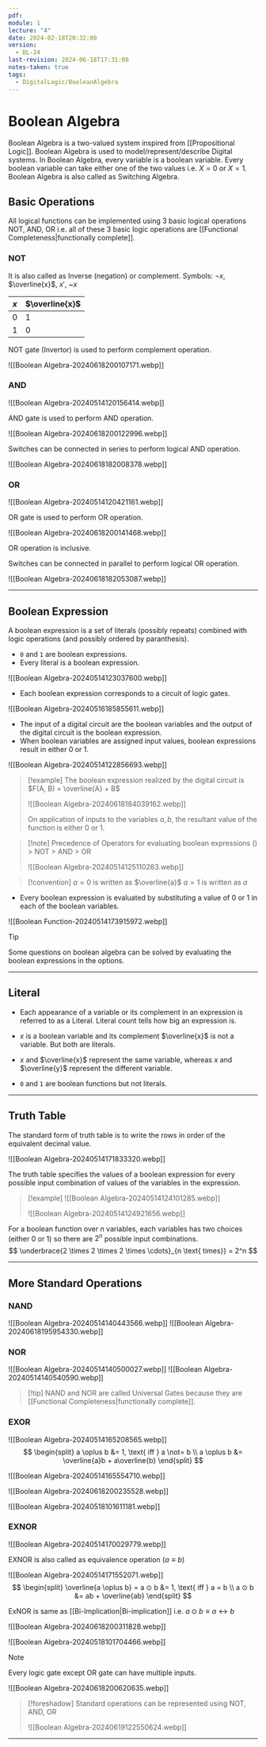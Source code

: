 ```yaml
---
pdf: 
module: 1
lecture: "4"
date: 2024-02-18T20:32:00
version:
  - DL-24
last-revision: 2024-06-18T17:31:00
notes-taken: true
tags:
  - DigitalLogic/BooleanAlgebra
---
```

# Boolean Algebra
Boolean Algebra is a two-valued system inspired from [[Propositional Logic]].
Boolean Algebra is used to model/represent/describe Digital systems.
In Boolean Algebra, every variable is a boolean variable. Every boolean variable can take either one of the two values i.e. $X = 0$ or $X = 1$.
Boolean Algebra is also called as Switching Algebra.

## Basic Operations
All logical functions can be implemented using 3 basic logical operations NOT, AND, OR i.e. all of these 3 basic logic operations are [[Functional Completeness|functionally complete]].

### NOT
It is also called as Inverse (negation) or complement. 
Symbols:  $\neg x$, $\overline{x}$, $x'$, ~$x$ 

| $x$ | $\overline{x}$ |
| --- | -------------- |
| 0   | 1              |
| 1   | 0              |
NOT gate (Invertor) is used to perform complement operation.

![[Boolean Algebra-20240618200107171.webp]]

### AND

![[Boolean Algebra-20240514120156414.webp]]

AND gate is used to perform AND operation.

![[Boolean Algebra-20240618200122996.webp]]

Switches can be connected in series to perform logical AND operation.

![[Boolean Algebra-20240618182008378.webp]]

### OR

![[Boolean Algebra-20240514120421161.webp]]

OR gate is used to perform OR operation.

![[Boolean Algebra-20240618200141468.webp]]

OR operation is inclusive.

Switches can be connected in parallel to perform logical OR operation.

![[Boolean Algebra-20240618182053087.webp]]

---
## Boolean Expression
A boolean expression is a set of literals (possibly repeats) combined with logic operations (and possibly ordered by paranthesis).

- `0` and `1` are boolean expressions.
- Every literal is a boolean expression.

![[Boolean Algebra-20240514123037600.webp]]

- Each boolean expression corresponds to a circuit of logic gates. 

![[Boolean Algebra-20240516185855611.webp]]

- The input of a digital circuit are the boolean variables and the output of the digital circuit is the boolean expression.
- When boolean variables are assigned input values, boolean expressions result in either $0$ or $1$.

![[Boolean Algebra-20240514122856693.webp]]

> [!example] 
> The boolean expression realized by the digital circuit is $F(A, B) = \overline{A} + B$
> 
> ![[Boolean Algebra-20240618184039162.webp]]
> 
> On application of inputs to the variables $a, b$, the resultant value of the function is either $0$ or $1$.

> [!note] Precedence of Operators for evaluating boolean expressions
> () > NOT > AND > OR
> 
> ![[Boolean Algebra-20240514125110263.webp]]

> [!convention] 
> $a = 0$ is written as $\overline{a}$
> $a = 1$ is written as $a$

- Every boolean expression is evaluated by substituting a value of 0 or 1 in each of the boolean variables.

![[Boolean Function-20240514173915972.webp]]

> [!tip] 
> Some questions on boolean algebra can be solved by evaluating the boolean expressions in the options.

---
## Literal

- Each appearance of a variable or its complement in an expression is referred to as a Literal. Literal count tells how big an expression is.

- $x$ is a boolean variable and its complement $\overline{x}$ is not a variable. But both are literals.
- $x$ and $\overline{x}$ represent the same variable, whereas $x$ and $\overline{y}$ represent the different variable.
- `0` and `1` are boolean functions but not literals.

---
## Truth Table

The standard form of truth table is to write the rows in order of the equivalent decimal value.

![[Boolean Algebra-20240514171833320.webp]]

The truth table specifies the values of a boolean expression for every possible input combination of values of the variables in the expression.

> [!example] 
> ![[Boolean Algebra-20240514124101285.webp]]
> 
> ![[Boolean Algebra-20240514124921656.webp]]

For a boolean function over $n$ variables, each variables has two choices (either 0 or 1) so there are $2^n$ possible input combinations.
$$
\underbrace{2 \times 2 \times 2 \times \cdots}_{n \text{ times}} = 2^n
$$

---
## More Standard Operations
### NAND

![[Boolean Algebra-20240514140443566.webp]]
![[Boolean Algebra-20240618195954330.webp]]

### NOR

![[Boolean Algebra-20240514140500027.webp]]
![[Boolean Algebra-20240514140540590.webp]]

> [!tip] NAND and NOR are called Universal Gates because they are [[Functional Completeness|functionally complete]].

### EXOR

![[Boolean Algebra-20240514165208565.webp]]
$$
\begin{split}
a \oplus b &= 1, \text{ iff } a \not= b \\
a \oplus b &= \overline{a}b + a\overline{b}
\end{split}
$$

![[Boolean Algebra-20240514165554710.webp]]

![[Boolean Algebra-20240618200235528.webp]]

![[Boolean Algebra-20240518101611181.webp]]

### EXNOR

![[Boolean Algebra-20240514170029779.webp]]

EXNOR is also called as equivalence operation ($a \equiv b$)

![[Boolean Algebra-20240514171552071.webp]]
$$
\begin{split}
\overline{a \oplus b} = a ⊙ b &= 1, \text{ iff } a = b \\
a ⊙ b &= ab + \overline{ab}
\end{split}
$$

ExNOR is same as [[Bi-Implication|Bi-implication]] i.e. $a ⊙ b \equiv a \leftrightarrow b$

![[Boolean Algebra-20240618200311828.webp]]

![[Boolean Algebra-20240518101704466.webp]]

> [!note] 
> Every logic gate except OR gate can have multiple inputs.
> 
> ![[Boolean Algebra-20240618200620635.webp]]

> [!foreshadow] 
> Standard operations can be represented using NOT, AND, OR
> 
> ![[Boolean Algebra-20240619122550624.webp]]

---

